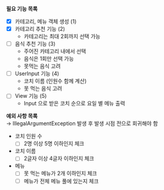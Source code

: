 **필요 기능 목록**
- [X] 카테고리, 메뉴 객체 생성 (1)
- [X] 카테고리 추천 기능 (2)
  - 카테고리는 최대 2회까지 선택 가능
- [ ] 음식 추천 기능 (3)
  - 주어진 카테고리 내에서 선택
  - 음식은 1회만 선택 가능
  - 못먹는 음식 고려
- [ ] UserInput 기능 (4)
  - 코치 이름 (인원수 함께 계산)
  - 못 먹는 음식 고려
- [ ] View 기능 (5)
  - Input 으로 받은 코치 순으로 요일 별 메뉴 출력

**예외 사항 목록**  
&rarr; IllegalArgumentException 발생 후 발생 시점 전으로 회귀해야 함
- 코치 인원 수
  - [ ] 2명 이상 5명 이하인지 체크
- 코치 이름
  - [ ] 2글자 이상 4글자 이하인지 체크
- 메뉴
  - [ ] 못 먹는 메뉴가 2개 이하인지 체크
  - [ ] 메뉴가 전체 메뉴 풀에 있는지 체크